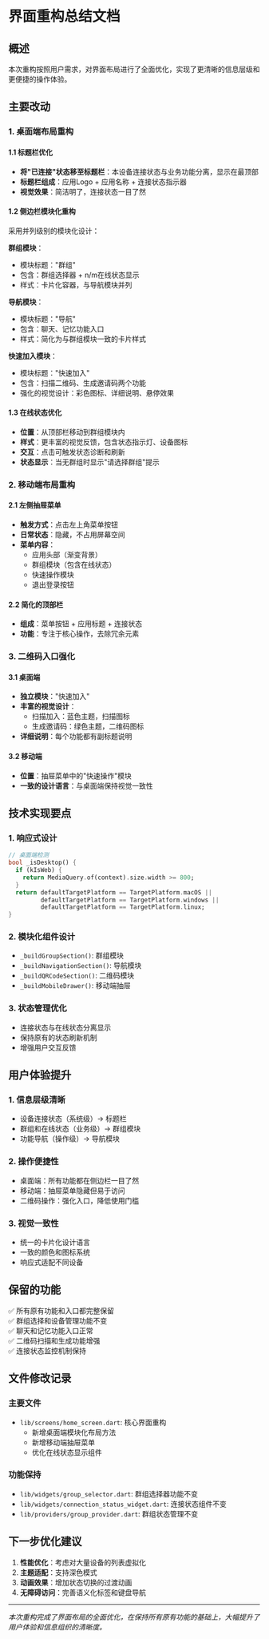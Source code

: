 # 界面重构总结文档

## 概述
本次重构按照用户需求，对界面布局进行了全面优化，实现了更清晰的信息层级和更便捷的操作体验。

## 主要改动

### 1. 桌面端布局重构

#### 1.1 标题栏优化
- **将"已连接"状态移至标题栏**：本设备连接状态与业务功能分离，显示在最顶部
- **标题栏组成**：应用Logo + 应用名称 + 连接状态指示器
- **视觉效果**：简洁明了，连接状态一目了然

#### 1.2 侧边栏模块化重构
采用并列级别的模块化设计：

**群组模块**：
- 模块标题："群组"
- 包含：群组选择器 + n/m在线状态显示
- 样式：卡片化容器，与导航模块并列

**导航模块**：
- 模块标题："导航" 
- 包含：聊天、记忆功能入口
- 样式：简化为与群组模块一致的卡片样式

**快速加入模块**：
- 模块标题："快速加入"
- 包含：扫描二维码、生成邀请码两个功能
- 强化的视觉设计：彩色图标、详细说明、悬停效果

#### 1.3 在线状态优化
- **位置**：从顶部栏移动到群组模块内
- **样式**：更丰富的视觉反馈，包含状态指示灯、设备图标
- **交互**：点击可触发状态诊断和刷新
- **状态显示**：当无群组时显示"请选择群组"提示

### 2. 移动端布局重构

#### 2.1 左侧抽屉菜单
- **触发方式**：点击左上角菜单按钮
- **日常状态**：隐藏，不占用屏幕空间
- **菜单内容**：
  - 应用头部（渐变背景）
  - 群组模块（包含在线状态）
  - 快速操作模块
  - 退出登录按钮

#### 2.2 简化的顶部栏
- **组成**：菜单按钮 + 应用标题 + 连接状态
- **功能**：专注于核心操作，去除冗余元素

### 3. 二维码入口强化

#### 3.1 桌面端
- **独立模块**："快速加入"
- **丰富的视觉设计**：
  - 扫描加入：蓝色主题，扫描图标
  - 生成邀请码：绿色主题，二维码图标
- **详细说明**：每个功能都有副标题说明

#### 3.2 移动端
- **位置**：抽屉菜单中的"快速操作"模块
- **一致的设计语言**：与桌面端保持视觉一致性

## 技术实现要点

### 1. 响应式设计
```dart
// 桌面端检测
bool _isDesktop() {
  if (kIsWeb) {
    return MediaQuery.of(context).size.width >= 800;
  }
  return defaultTargetPlatform == TargetPlatform.macOS ||
         defaultTargetPlatform == TargetPlatform.windows ||
         defaultTargetPlatform == TargetPlatform.linux;
}
```

### 2. 模块化组件设计
- `_buildGroupSection()`: 群组模块
- `_buildNavigationSection()`: 导航模块  
- `_buildQRCodeSection()`: 二维码模块
- `_buildMobileDrawer()`: 移动端抽屉

### 3. 状态管理优化
- 连接状态与在线状态分离显示
- 保持原有的状态刷新机制
- 增强用户交互反馈

## 用户体验提升

### 1. 信息层级清晰
- 设备连接状态（系统级）→ 标题栏
- 群组和在线状态（业务级）→ 群组模块
- 功能导航（操作级）→ 导航模块

### 2. 操作便捷性
- 桌面端：所有功能都在侧边栏一目了然
- 移动端：抽屉菜单隐藏但易于访问
- 二维码操作：强化入口，降低使用门槛

### 3. 视觉一致性
- 统一的卡片化设计语言
- 一致的颜色和图标系统
- 响应式适配不同设备

## 保留的功能
✅ 所有原有功能和入口都完整保留  
✅ 群组选择和设备管理功能不变  
✅ 聊天和记忆功能入口正常  
✅ 二维码扫描和生成功能增强  
✅ 连接状态监控机制保持  

## 文件修改记录

### 主要文件
- `lib/screens/home_screen.dart`: 核心界面重构
  - 新增桌面端模块化布局方法
  - 新增移动端抽屉菜单
  - 优化在线状态显示组件

### 功能保持
- `lib/widgets/group_selector.dart`: 群组选择器功能不变
- `lib/widgets/connection_status_widget.dart`: 连接状态组件不变
- `lib/providers/group_provider.dart`: 群组状态管理不变

## 下一步优化建议

1. **性能优化**：考虑对大量设备的列表虚拟化
2. **主题适配**：支持深色模式
3. **动画效果**：增加状态切换的过渡动画
4. **无障碍访问**：完善语义化标签和键盘导航

---

*本次重构完成了界面布局的全面优化，在保持所有原有功能的基础上，大幅提升了用户体验和信息组织的清晰度。* 